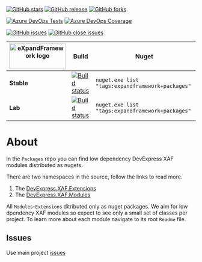 [![GitHub stars](https://img.shields.io/github/stars/eXpandFramework/packages.svg)](https://github.com/eXpandFramework/packages/stargazers) [![GitHub release](https://img.shields.io/github/release/expandframework/packages.svg)](https://github.com/expandframeowork/packages/releases/latest) [![GitHub forks](https://img.shields.io/github/forks/eXpandFramework/Packages.svg)](https://github.com/eXpandFramework/packages/network)

[![Azure DevOps Tests](https://img.shields.io/azure-devops/tests/expandDevOps/expandframework/23.svg?logo=azuredevops)](https://dev.azure.com/eXpandDevOps/eXpandFramework/_build/latest?definitionId=1) [![Azure DevOps Coverage](https://img.shields.io/azure-devops/coverage/eXpandDevOps/expandframework/23.svg?logo=azuredevops)](https://dev.azure.com/azuredevops-powershell/azuredevops-powershell/_build/latest?definitionId=1)

[![GitHub issues](https://img.shields.io/github/issues/eXpandFramework/expand/Packages.svg)](https://github.com/eXpandFramework/eXpand/issues?utf8=%E2%9C%93&q=is%3Aissue+is%3Aopen+sort%3Aupdated-desc+label%3APackages) [![GitHub close issues](https://img.shields.io/github/issues-closed/eXpandFramework/eXpand/Packages.svg)](https://github.com/eXpandFramework/eXpand/issues?utf8=%E2%9C%93&q=is%3Aissue+is%3Aclosed+sort%3Aupdated-desc+label%3APackages+)


| <img src="http://expandframework.com/images/site/logo.png" width=150 height=68 alt="eXpandFramework logo"/> | Build | Nuget
|----------|--------|--------
**Stable**|[![Build status](https://dev.azure.com/eXpandDevOps/eXpandFramework/_apis/build/status/eXpandFramework.Packages)](https://dev.azure.com/eXpandDevOps/eXpandFramework/_build/latest?definitionId=16)|`nuget.exe list "tags:expandframework+packages"`
**Lab**|[![Build status](https://dev.azure.com/eXpandDevOps/eXpandFramework/_apis/build/status/eXpandFramework.Packages-lab)](https://dev.azure.com/eXpandDevOps/eXpandFramework/_build/latest?definitionId=23)|`nuget.exe list "tags:expandframework+packages"`

# About
In the `Packages` repo you can find low dependency DevExpress XAF modules distributed as nugets.

There are two namespaces in the source, follow the links to read more. 
1. The [DevExpress.XAF.Extensions](https://github.com/eXpandFramework/Packages/blob/master/src/Extensions/)
1. The [DevExpress.XAF.Modules](https://github.com/eXpandFramework/Packages/tree/master/src/Modules)

All `Modules`-`Extensions` ditributed only as nuget packages. We aim for low dpendency XAF modules so expect to see only a small set of classes per project. To learn more about each module navigate to its root `Readme` file.
## Issues
Use main project [issues](https://github.com/eXpandFramework/eXpand/issues/new/choose)
